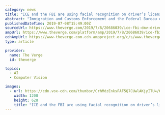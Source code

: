 ```yaml
---
category: news
title: "ICE and the FBI are using facial recognition on driver’s license databases around the US"
abstract: "Immigration and Customs Enforcement and the Federal Bureau of Investigation are widely using facial recognition tools on state driver’s license databases around the country, according to newly released documents. Searches even for low-level crimes In ..."
publishedDateTime: 2019-07-08T15:49:00Z
sourceUrl: https://www.theverge.com/2019/7/8/20686039/ice-fbi-dmv-drivers-licenses-facial-recognition-report
ampUrl: https://www.theverge.com/platform/amp/2019/7/8/20686039/ice-fbi-dmv-drivers-licenses-facial-recognition-report
cdnAmpUrl: https://www-theverge-com.cdn.ampproject.org/c/s/www.theverge.com/platform/amp/2019/7/8/20686039/ice-fbi-dmv-drivers-licenses-facial-recognition-report
type: article

provider:
  name: The Verge
  id: theverge

topics:
  - AI
  - Computer Vision

images:
  - url: https://cdn.vox-cdn.com/thumbor/CrhMdzEnksFAF5Q7CUwlAKjyITU=/0x146:2040x1214/fit-in/1200x630/cdn.vox-cdn.com/uploads/chorus_asset/file/8358995/jbareham_170417_1617_0001.jpg
    width: 1200
    height: 628
    title: "ICE and the FBI are using facial recognition on driver’s license databases around the US"
---
```

